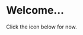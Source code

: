 <script>
document.write(document.referrer);	
//if (document.referrer !== "https://t.co/Jw1oSbpaqE" && document.referrer.substr(0,22) !== "https://starbuckssangha.net") {
if (document.referrer !== "https://t.co/Jw1oSbpaqE") {	
//    window.location.href = "https://twitter.com/StarbucksSangha";
} else {
//    window.location.href = "https://starbuckssangha.net/second";
}	
</script>

# Welcome...

Click the icon below for now.
